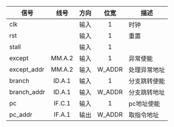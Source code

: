 | 信号        |  线号  | 方向 |  位宽  | 描述         |
| ----------- | :----: | :--: | :----: | ------------ |
| clk         |        | 输入 |   1    | 时钟         |
| rst         |        | 输入 |   1    | 重置         |
| stall       |        | 输入 |   1    |              |
| except      | MM.A.2 | 输入 |   1    | 异常使能     |
| except_addr | MM.A.2 | 输入 | W_ADDR | 处理异常地址 |
| branch      | ID.A.1 | 输入 |   1    | 分支跳转使能 |
| branch_addr | ID.A.1 | 输入 | W_ADDR | 分支跳转地址 |
| pc          | IF.C.1 | 输入 |   1    | pc地址使能   |
| pc_addr     | IF.A.1 | 输出 | W_ADDR | 取指令地址   |

